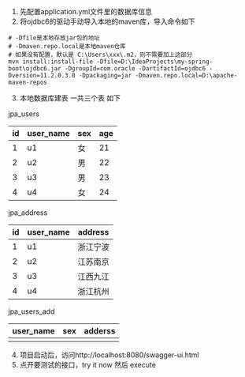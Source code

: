 1. 先配置application.yml文件里的数据库信息
2. 将ojdbc6的驱动手动导入本地的maven库，导入命令如下
```shell
# -Dfile是本地存放jar包的地址
# -Dmaven.repo.local是本地maven仓库 
# 如果没有配置，默认是 C:\Users\xxx\.m2，则不需要加上这部分
mvn install:install-file -Dfile=D:\IdeaProjects\my-spring-boot\ojdbc6.jar -DgroupId=com.oracle -DartifactId=ojdbc6 -Dversion=11.2.0.3.0 -Dpackaging=jar -Dmaven.repo.local=D:\apache-maven-repos
```

3. 本地数据库建表 一共三个表 如下


jpa_users

| id   | user_name | sex  | age  |
| ---- | --------- | ---- | ---- |
| 1    | u1        | 女   | 21   |
| 2    | u2        | 男   | 22   |
| 3    | u3        | 男   | 23   |
| 4    | u4        | 女   | 24   |

jpa_address

| id   | user_name | address  |
| ---- | --------- | -------- |
| 1    | u1        | 浙江宁波 |
| 2    | u2        | 江苏南京 |
| 3    | u3        | 江西九江 |
| 4    | u4        | 浙江杭州 |

jpa_users_add

| user_name | sex  | adderss |
| --------- | ---- | ------- |
|           |      |         |


4. 项目启动后，访问http://localhost:8080/swagger-ui.html
5. 点开要测试的接口，try it now 然后 execute